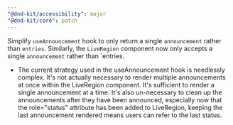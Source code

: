 ```yaml
---
"@dnd-kit/accessibility": major
"@dnd-kit/core": patch
---
```


Simplify `useAnnouncement` hook to only return a single `announcement` rather than `entries`. Similarly, the `LiveRegion` component now only accepts a single `announcement` rather than `entries.

- The current strategy used in the useAnnouncement hook is needlessly complex. It's not actually necessary to render multiple announcements at once within the LiveRegion component. It's sufficient to render a single announcement at a time. It's also un-necessary to clean up the announcements after they have been announced, especially now that the role="status" attribute has been added to LiveRegion, keeping the last announcement rendered means users can refer to the last status.

